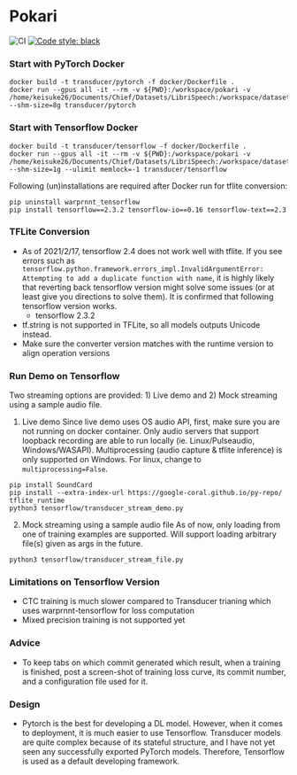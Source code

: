 # Pokari

![CI](https://github.com/chief-co-jp/pokari/workflows/CI/badge.svg)
[![Code style: black](https://img.shields.io/badge/code%20style-black-000000.svg)](https://github.com/psf/black)

### Start with PyTorch Docker
```shell
docker build -t transducer/pytorch -f docker/Dockerfile .
docker run --gpus all -it --rm -v ${PWD}:/workspace/pokari -v /home/keisuke26/Documents/Chief/Datasets/LibriSpeech:/workspace/datasets --shm-size=8g transducer/pytorch
```

### Start with Tensorflow Docker
```shell
docker build -t transducer/tensorflow -f docker/Dockerfile .
docker run --gpus all -it --rm -v ${PWD}:/workspace/pokari -v /home/keisuke26/Documents/Chief/Datasets/LibriSpeech:/workspace/datasets --shm-size=1g --ulimit memlock=-1 transducer/tensorflow
```
Following (un)installations are required after Docker run for tflite conversion:
```shell
pip uninstall warprnnt_tensorflow
pip install tensorflow==2.3.2 tensorflow-io==0.16 tensorflow-text==2.3
```

### TFLite Conversion
- As of 2021/2/17, tensorflow 2.4 does not work well with tflite. If you see errors such as 
`tensorflow.python.framework.errors_impl.InvalidArgumentError: Attempting to add a duplicate function with name`,
it is highly likely that reverting back tensorflow version might solve some issues (or at least give you directions to solve them). It is confirmed that following tensorflow version works.
    - tensorflow 2.3.2
- tf.string is not supported in TFLite, so all models outputs Unicode instead.
- Make sure the converter version matches with the runtime version to align operation versions

### Run Demo on Tensorflow
Two streaming options are provided: 1) Live demo and 2) Mock streaming using a sample audio file.
1) Live demo
Since live demo uses OS audio API, first, make sure you are not running on docker container. Only audio servers that support loopback recording are able to run locally (ie. Linux/Pulseaudio, Windows/WASAPI). Multiprocessing (audio capture & tflite inference) is only supported on Windows. For linux, change to `multiprocessing=False`.
```shell
pip install SoundCard
pip install --extra-index-url https://google-coral.github.io/py-repo/ tflite_runtime
python3 tensorflow/transducer_stream_demo.py
```
2) Mock streaming using a sample audio file
As of now, only loading from one of training examples are supported. Will support loading arbitrary file(s) given as args in the future.
```shell
python3 tensorflow/transducer_stream_file.py
```

### Limitations on Tensorflow Version
- CTC training is much slower compared to Transducer trianing which uses warprnnt-tensorflow for loss computation
- Mixed precision training is not supported yet

### Advice
- To keep tabs on which commit generated which result, when a training is finished, post a screen-shot of training loss curve, its commit number, and a configuration file used for it.

### Design
- Pytorch is the best for developing a DL model. However, when it comes to deployment, it is much easier to use Tensorflow. Transducer models are quite complex because of its stateful structure, and I have not yet seen any successfully exported PyTorch models. Therefore, Tensorflow is used as a default developing framework.